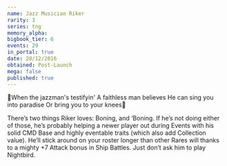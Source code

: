 ```yaml
---
name: Jazz Musician Riker
rarity: 3
series: tng
memory_alpha:
bigbook_tier: 6
events: 29
in_portal: true
date: 28/12/2016
obtained: Post-Launch
mega: false
published: true
---
```


🎵When the jazzman's testifyin'
A faithless man believes
He can sing you into paradise
Or bring you to your knees🎵

There’s two things Riker loves: Boning, and ‘Boning. If he’s not doing either of those, he’s probably helping a newer player out during Events with his solid CMD Base and highly eventable traits (which also add Collection value). He’ll stick around on your roster longer than other Rares will thanks to a mighty +7 Attack bonus in Ship Battles. Just don’t ask him to play Nightbird.
